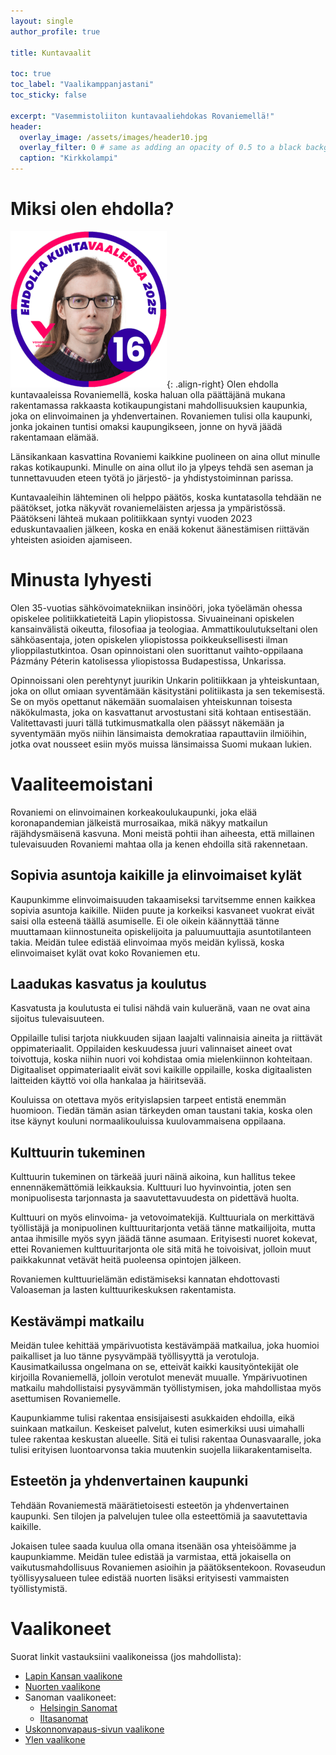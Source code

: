 ```yaml
---
layout: single
author_profile: true

title: Kuntavaalit

toc: true
toc_label: "Vaalikamppanjastani"
toc_sticky: false

excerpt: "Vasemmistoliiton kuntavaaliehdokas Rovaniemellä!"
header:
  overlay_image: /assets/images/header10.jpg
  overlay_filter: 0 # same as adding an opacity of 0.5 to a black background
  caption: "Kirkkolampi"
---
```

# Miksi olen ehdolla?
![Joni-Matti Koskinen](/assets/images/custom.png){: .align-right}
Olen ehdolla kuntavaaleissa Rovaniemellä, koska haluan olla päättäjänä mukana rakentamassa rakkaasta kotikaupungistani mahdollisuuksien kaupunkia, joka on elinvoimainen ja yhdenvertainen. Rovaniemen tulisi olla kaupunki, jonka jokainen tuntisi omaksi kaupungikseen, jonne on hyvä jäädä rakentamaan elämää.

Länsikankaan kasvattina Rovaniemi kaikkine puolineen on aina ollut minulle rakas kotikaupunki. Minulle on aina ollut ilo ja ylpeys tehdä sen aseman ja tunnettavuuden eteen työtä jo järjestö- ja yhdistystoiminnan parissa.

Kuntavaaleihin lähteminen oli helppo päätös, koska kuntatasolla tehdään ne päätökset, jotka näkyvät rovaniemeläisten arjessa ja ympäristössä. Päätökseni lähteä mukaan politiikkaan syntyi vuoden 2023 eduskuntavaalien jälkeen, koska en enää kokenut äänestämisen riittävän yhteisten asioiden ajamiseen.

# Minusta lyhyesti

Olen 35-vuotias sähkövoimatekniikan insinööri, joka työelämän ohessa opiskelee politiikkatieteitä Lapin yliopistossa. Sivuaineinani opiskelen kansainvälistä oikeutta, filosofiaa ja teologiaa. Ammattikoulutukseltani olen sähköasentaja, joten opiskelen yliopistossa poikkeuksellisesti ilman ylioppilastutkintoa. Osan opinnoistani olen suorittanut vaihto-oppilaana Pázmány Péterin katolisessa yliopistossa Budapestissa, Unkarissa.

Opinnoissani olen perehtynyt juurikin Unkarin politiikkaan ja yhteiskuntaan, joka on ollut omiaan syventämään käsitystäni politiikasta ja sen tekemisestä. Se on myös opettanut näkemään suomalaisen yhteiskunnan toisesta näkökulmasta, joka on kasvattanut arvostustani sitä kohtaan entisestään. Valitettavasti juuri tällä tutkimusmatkalla olen päässyt näkemään ja syventymään myös niihin länsimaista demokratiaa rapauttaviin ilmiöihin, jotka ovat nousseet esiin myös muissa länsimaissa Suomi mukaan lukien.

# Vaaliteemoistani

Rovaniemi on elinvoimainen korkeakoulukaupunki, joka elää koronapandemian jälkeistä murrosaikaa, mikä näkyy matkailun räjähdysmäisenä kasvuna. Moni meistä pohtii ihan aiheesta, että millainen tulevaisuuden Rovaniemi mahtaa olla ja kenen ehdoilla sitä rakennetaan.

## Sopivia asuntoja kaikille ja elinvoimaiset kylät

Kaupunkimme elinvoimaisuuden takaamiseksi tarvitsemme ennen kaikkea sopivia asuntoja kaikille. Niiden puute ja korkeiksi kasvaneet vuokrat eivät saisi olla esteenä täällä asumiselle. Ei ole oikein käännyttää tänne muuttamaan kiinnostuneita opiskelijoita ja paluumuuttajia asuntotilanteen takia. Meidän tulee edistää elinvoimaa myös meidän kylissä, koska elinvoimaiset kylät ovat koko Rovaniemen etu.

## Laadukas kasvatus ja koulutus

Kasvatusta ja koulutusta ei tulisi nähdä vain kulueränä, vaan ne ovat aina sijoitus tulevaisuuteen.

Oppilaille tulisi tarjota niukkuuden sijaan laajalti valinnaisia aineita ja riittävät oppimateriaalit. Oppilaiden keskuudessa juuri valinnaiset aineet ovat toivottuja, koska niihin nuori voi kohdistaa omia mielenkiinnon kohteitaan. Digitaaliset oppimateriaalit eivät sovi kaikille oppilaille, koska digitaalisten laitteiden käyttö voi olla hankalaa ja häiritsevää.

Kouluissa on otettava myös erityislapsien tarpeet entistä enemmän huomioon. Tiedän tämän asian tärkeyden oman taustani takia, koska olen itse käynyt kouluni normaalikouluissa kuulovammaisena oppilaana.

## Kulttuurin tukeminen

Kulttuurin tukeminen on tärkeää juuri näinä aikoina, kun hallitus tekee ennennäkemättömiä leikkauksia. Kulttuuri luo hyvinvointia, joten sen monipuolisesta tarjonnasta ja saavutettavuudesta on pidettävä huolta.

Kulttuuri on myös elinvoima- ja vetovoimatekijä. Kulttuuriala on merkittävä työllistäjä ja monipuolinen kulttuuritarjonta vetää tänne matkailijoita, mutta antaa ihmisille myös syyn jäädä tänne asumaan. Erityisesti nuoret kokevat, ettei Rovaniemen kulttuuritarjonta ole sitä mitä he toivoisivat, jolloin muut paikkakunnat vetävät heitä puoleensa opintojen jälkeen.

Rovaniemen kulttuurielämän edistämiseksi kannatan ehdottovasti Valoaseman ja lasten kulttuurikeskuksen rakentamista.

## Kestävämpi matkailu

Meidän tulee kehittää ympärivuotista kestävämpää matkailua, joka huomioi paikalliset ja luo tänne pysyvämpää työllisyyttä ja verotuloja. Kausimatkailussa ongelmana on se, etteivät kaikki kausityöntekijät ole kirjoilla Rovaniemellä, jolloin verotulot menevät muualle. Ympärivuotinen matkailu mahdollistaisi pysyvämmän työllistymisen, joka mahdollistaa myös asettumisen Rovaniemelle.

Kaupunkiamme tulisi rakentaa ensisijaisesti asukkaiden ehdoilla, eikä suinkaan matkailun. Keskeiset palvelut, kuten esimerkiksi uusi uimahalli tulee rakentaa keskustan alueelle. Sitä ei tulisi rakentaa Ounasvaaralle, joka tulisi erityisen luontoarvonsa takia muutenkin suojella liikarakentamiselta.

## Esteetön ja yhdenvertainen kaupunki

Tehdään Rovaniemestä määrätietoisesti esteetön ja yhdenvertainen kaupunki. Sen tilojen ja palvelujen tulee olla esteettömiä ja saavutettavia kaikille.

Jokaisen tulee saada kuulua olla omana itsenään osa yhteisöämme ja kaupunkiamme. Meidän tulee edistää ja varmistaa, että jokaisella on vaikutusmahdollisuus Rovaniemen asioihin ja päätöksentekoon. Rovaseudun työllisyysalueen tulee edistää nuorten lisäksi erityisesti vammaisten työllistymistä.

# Vaalikoneet
Suorat linkit vastauksiini vaalikoneissa (jos mahdollista):
- [Lapin Kansan vaalikone](https://www.lapinkansa.fi/kuka-on-sinulle-sopivin-ehdokas-alue-ja-kuntavaale/11550115#/ehdokas/766/66990)
- [Nuorten vaalikone](https://nuortenvaalikone.openvaa.org/fi/results/candidate/qe7etlzjey2fl6e8z0phgo75?constituencyId[0]=dysqk3wkdwoks06zo7cxwm1t&constituencyId[1]=szysflyrtf6p3p8jznhafvxh&nominationId=auto_8157900679865663)
- Sanoman vaalikoneet:
    - [Helsingin Sanomat](https://www.vaalikone.fi/kunta2025/hs/ehdokkaat/012f3498-4d03-4832-8e61-3bcca25964c8)
    - [Iltasanomat](https://www.is.fi/politiikka/art-2000011070516.html)
- [Uskonnonvapaus-sivun vaalikone](https://uskonnonvapaus.fi/vaalit/kunta25/ehdokas/1690)
- [Ylen vaalikone](https://vaalit.yle.fi/vaalikone/kuntavaalit2025/193/ehdokkaat/5175)